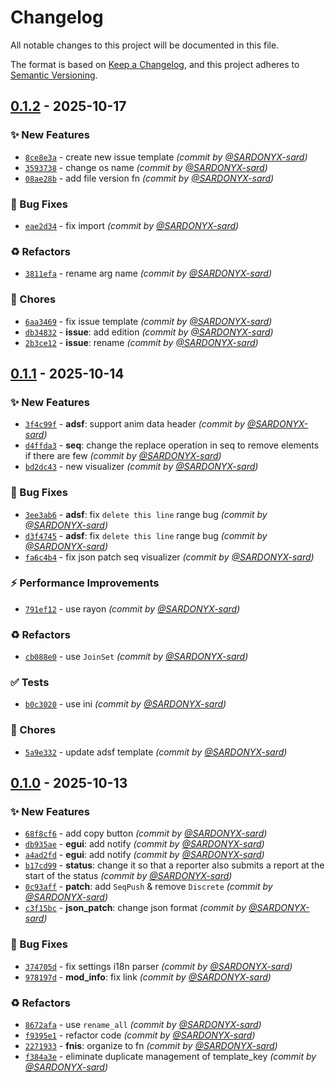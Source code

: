 # Changelog
All notable changes to this project will be documented in this file.

The format is based on [Keep a Changelog](https://keepachangelog.com/en/1.0.0/),
and this project adheres to [Semantic Versioning](https://semver.org/spec/v2.0.0.html).

## [0.1.2] - 2025-10-17
### :sparkles: New Features
- [`8ce8e3a`](https://github.com/SARDONYX-sard/d-merge/commit/8ce8e3ab772dd729ef0a30160cf80e21489874ff) - create new issue template *(commit by [@SARDONYX-sard](https://github.com/SARDONYX-sard))*
- [`3593738`](https://github.com/SARDONYX-sard/d-merge/commit/35937380f9c84d0337f86c8a580d03c20223f074) - change os name *(commit by [@SARDONYX-sard](https://github.com/SARDONYX-sard))*
- [`08ae28b`](https://github.com/SARDONYX-sard/d-merge/commit/08ae28bc5b9a4531e1cd26f19a55ad63388260f1) - add file version fn *(commit by [@SARDONYX-sard](https://github.com/SARDONYX-sard))*

### :bug: Bug Fixes
- [`eae2d34`](https://github.com/SARDONYX-sard/d-merge/commit/eae2d34179634b14b97f4012e50268d6ca2c434c) - fix import *(commit by [@SARDONYX-sard](https://github.com/SARDONYX-sard))*

### :recycle: Refactors
- [`3811efa`](https://github.com/SARDONYX-sard/d-merge/commit/3811efa02beb1324aaa2c631e4532a88389506c4) - rename arg name *(commit by [@SARDONYX-sard](https://github.com/SARDONYX-sard))*

### :wrench: Chores
- [`6aa3469`](https://github.com/SARDONYX-sard/d-merge/commit/6aa3469a0dfd4362a1bc1789e87d87d6f3f74ef3) - fix issue template *(commit by [@SARDONYX-sard](https://github.com/SARDONYX-sard))*
- [`db34832`](https://github.com/SARDONYX-sard/d-merge/commit/db3483292a4691d5e957682396d487a43008f265) - **issue**: add edition *(commit by [@SARDONYX-sard](https://github.com/SARDONYX-sard))*
- [`2b3ce12`](https://github.com/SARDONYX-sard/d-merge/commit/2b3ce12bf8d913af0e61a12d164e16653baa0bb7) - **issue**: rename *(commit by [@SARDONYX-sard](https://github.com/SARDONYX-sard))*


## [0.1.1] - 2025-10-14
### :sparkles: New Features
- [`3f4c99f`](https://github.com/SARDONYX-sard/d-merge/commit/3f4c99f482fb8179429c54f9f4da609e74f1e203) - **adsf**: support anim data header *(commit by [@SARDONYX-sard](https://github.com/SARDONYX-sard))*
- [`d4ffda3`](https://github.com/SARDONYX-sard/d-merge/commit/d4ffda31668bbb9483997b71af59a4ee94ddcc5d) - **seq**: change the replace operation in seq to remove elements if there are few *(commit by [@SARDONYX-sard](https://github.com/SARDONYX-sard))*
- [`bd2dc43`](https://github.com/SARDONYX-sard/d-merge/commit/bd2dc4310feefd58e28d32d1d74b30188c8fdaf1) - new visualizer *(commit by [@SARDONYX-sard](https://github.com/SARDONYX-sard))*

### :bug: Bug Fixes
- [`3ee3ab6`](https://github.com/SARDONYX-sard/d-merge/commit/3ee3ab6e73ce1af958eac658d498e00406d633a2) - **adsf**: fix `delete this line` range bug *(commit by [@SARDONYX-sard](https://github.com/SARDONYX-sard))*
- [`d3f4745`](https://github.com/SARDONYX-sard/d-merge/commit/d3f4745a60cfbe8c2dbe48dde0d72f65f935609d) - **adsf**: fix `delete this line` range bug *(commit by [@SARDONYX-sard](https://github.com/SARDONYX-sard))*
- [`fa6c4b4`](https://github.com/SARDONYX-sard/d-merge/commit/fa6c4b437dfcbcde878f0dbccb6302555a160cc8) - fix json patch seq visualizer *(commit by [@SARDONYX-sard](https://github.com/SARDONYX-sard))*

### :zap: Performance Improvements
- [`791ef12`](https://github.com/SARDONYX-sard/d-merge/commit/791ef126344daded38370260bad62d83d3fc5758) - use rayon *(commit by [@SARDONYX-sard](https://github.com/SARDONYX-sard))*

### :recycle: Refactors
- [`cb088e0`](https://github.com/SARDONYX-sard/d-merge/commit/cb088e02380aeba659bae684d968f0584426d760) - use `JoinSet` *(commit by [@SARDONYX-sard](https://github.com/SARDONYX-sard))*

### :white_check_mark: Tests
- [`b0c3020`](https://github.com/SARDONYX-sard/d-merge/commit/b0c302025689b81cb5aba2d1d90df6ab1df58ae8) - use ini *(commit by [@SARDONYX-sard](https://github.com/SARDONYX-sard))*

### :wrench: Chores
- [`5a9e332`](https://github.com/SARDONYX-sard/d-merge/commit/5a9e332c3f9cce09c80cc623746a2943e9034790) - update adsf template *(commit by [@SARDONYX-sard](https://github.com/SARDONYX-sard))*


## [0.1.0] - 2025-10-13
### :sparkles: New Features
- [`68f8cf6`](https://github.com/SARDONYX-sard/d-merge/commit/68f8cf6704f219907532052815c5583fc28c6c68) - add copy button *(commit by [@SARDONYX-sard](https://github.com/SARDONYX-sard))*
- [`db935ae`](https://github.com/SARDONYX-sard/d-merge/commit/db935aefab7e4919a26682b0ead25249b23d89d8) - **egui**: add notify *(commit by [@SARDONYX-sard](https://github.com/SARDONYX-sard))*
- [`a4ad2fd`](https://github.com/SARDONYX-sard/d-merge/commit/a4ad2fd1a5b29af764eb0a87faaea4b92f9ce63d) - **egui**: add notify *(commit by [@SARDONYX-sard](https://github.com/SARDONYX-sard))*
- [`b17cd99`](https://github.com/SARDONYX-sard/d-merge/commit/b17cd995c064e34aaa9e7d732aa383cbd5b645d4) - **status**: change it so that a reporter also submits a report at the start of the status *(commit by [@SARDONYX-sard](https://github.com/SARDONYX-sard))*
- [`0c93aff`](https://github.com/SARDONYX-sard/d-merge/commit/0c93aff01457995e42b3cb45323f024e36cac536) - **patch**: add `SeqPush` & remove `Discrete` *(commit by [@SARDONYX-sard](https://github.com/SARDONYX-sard))*
- [`c3f15bc`](https://github.com/SARDONYX-sard/d-merge/commit/c3f15bc0278ad8e13e7b74d188a0841d0b80674b) - **json_patch**: change json format *(commit by [@SARDONYX-sard](https://github.com/SARDONYX-sard))*

### :bug: Bug Fixes
- [`374705d`](https://github.com/SARDONYX-sard/d-merge/commit/374705d71fec7619d4ef3b503295fd3e4af21962) - fix settings i18n parser *(commit by [@SARDONYX-sard](https://github.com/SARDONYX-sard))*
- [`978197d`](https://github.com/SARDONYX-sard/d-merge/commit/978197d4c778cceeee05aecf1aa9b71e9692a7f9) - **mod_info**: fix link *(commit by [@SARDONYX-sard](https://github.com/SARDONYX-sard))*

### :recycle: Refactors
- [`8672afa`](https://github.com/SARDONYX-sard/d-merge/commit/8672afa9134759f71917006b468806246cc871cf) - use `rename_all` *(commit by [@SARDONYX-sard](https://github.com/SARDONYX-sard))*
- [`f9395e1`](https://github.com/SARDONYX-sard/d-merge/commit/f9395e137b3d30fa995f89e44a5b2d044e113bf3) - refactor code *(commit by [@SARDONYX-sard](https://github.com/SARDONYX-sard))*
- [`2271933`](https://github.com/SARDONYX-sard/d-merge/commit/2271933a9e842f2eb60fc26f8cf6d75e73a7e286) - **fnis**: organize to fn *(commit by [@SARDONYX-sard](https://github.com/SARDONYX-sard))*
- [`f384a3e`](https://github.com/SARDONYX-sard/d-merge/commit/f384a3ee8a64694adc89f92d7361944a9781306c) - eliminate duplicate management of template_key *(commit by [@SARDONYX-sard](https://github.com/SARDONYX-sard))*

[0.1.0]: https://github.com/SARDONYX-sard/d-merge/compare/0.1.0-beta.3...0.1.0
[0.1.1]: https://github.com/SARDONYX-sard/d-merge/compare/0.1.0...0.1.1
[0.1.2]: https://github.com/SARDONYX-sard/d-merge/compare/0.1.1...0.1.2
